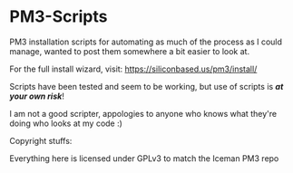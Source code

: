 # PM3-Scripts
PM3 installation scripts for automating as much of the process as I could manage, wanted to post them somewhere a bit easier to look at.

For the full install wizard, visit: https://siliconbased.us/pm3/install/

Scripts have been tested and seem to be working, but use of scripts is ***at your own risk***!

I am not a good scripter, appologies to anyone who knows what they're doing who looks at my code :)


Copyright stuffs:

Everything here is licensed under GPLv3 to match the Iceman PM3 repo
